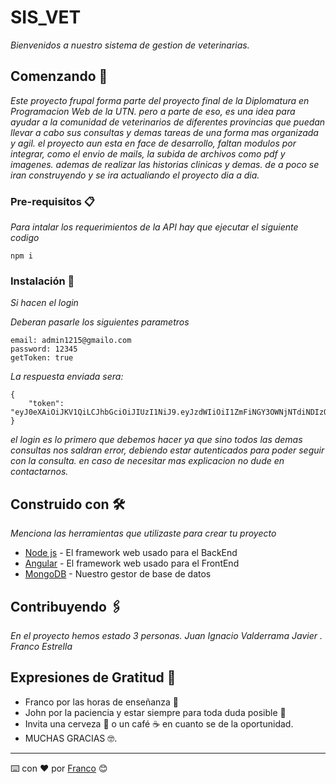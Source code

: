 # SIS_VET

_Bienvenidos a nuestro sistema de gestion de veterinarias._

## Comenzando 🚀

_Este proyecto frupal forma parte del proyecto final de la Diplomatura en Programacion Web de la UTN. pero a parte de eso, es una idea para ayudar a la comunidad de veterinarios de diferentes provincias que puedan llevar a cabo sus consultas y demas tareas de una forma mas organizada y agil. el proyecto aun esta en face de desarrollo, faltan modulos por integrar, como el envio de mails, la subida de archivos como pdf y imagenes. ademas de realizar las historias clinicas y demas. de a poco se iran construyendo y se ira actualiando el proyecto dia a dia._


### Pre-requisitos 📋

_Para intalar los requerimientos de la API hay que ejecutar el siguiente codigo_

```
npm i
```

### Instalación 🔧

_Si hacen el login_

_Deberan pasarle los siguientes parametros_

```
email: admin1215@gmailo.com
password: 12345
getToken: true
```

_La respuesta enviada sera:_

```
{
    "token": "eyJ0eXAiOiJKV1QiLCJhbGciOiJIUzI1NiJ9.eyJzdWIiOiI1ZmFiNGY3OWNjNTdiNDIzOTAyZGYzNjAiLCJub21icmUiOiJmcmFuY28iLCJlbWFpbCI6ImFkbWluMTIxNUBnbWFpbG8uY29tIiwicm9sZSI6InZldGVyaW5hcmlhIiwiaWF0IjoxNjA4NjEwODY5fQ.E88Xbxwhf8AslK2F74OiUXERK8Mep00Zob6eaKz5JQw"
}
```

_el login es lo primero que debemos hacer ya que sino todos las demas consultas nos saldran error, debiendo estar autenticados para poder seguir con la consulta. en caso de necesitar mas explicacion no dude en contactarnos._


## Construido con 🛠️

_Menciona las herramientas que utilizaste para crear tu proyecto_

* [Node js](https://nodejs.org/es/) - El framework web usado para el BackEnd
* [Angular](https://maven.apache.org/) - El framework web usado para el FrontEnd
* [MongoDB](https://www.mongodb.com/) - Nuestro gestor de base de datos

## Contribuyendo 🖇️

_En el proyecto hemos estado 3 personas._
_Juan Ignacio Valderrama_
_Javier ._
_Franco Estrella_


## Expresiones de Gratitud 🎁

* Franco por las horas de enseñanza 📢
* John por la paciencia y estar siempre para toda duda posible 📢
* Invita una cerveza 🍺 o un café ☕ en cuanto se de la oportunidad. 
* MUCHAS GRACIAS 🤓.




---
⌨️ con ❤️ por [Franco](https://github.com/franco-es) 😊
